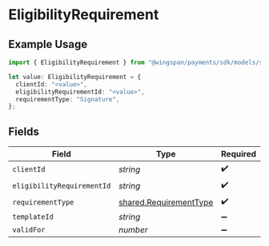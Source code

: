 # EligibilityRequirement

## Example Usage

```typescript
import { EligibilityRequirement } from "@wingspan/payments/sdk/models/shared";

let value: EligibilityRequirement = {
  clientId: "<value>",
  eligibilityRequirementId: "<value>",
  requirementType: "Signature",
};
```

## Fields

| Field                                                                   | Type                                                                    | Required                                                                | Description                                                             |
| ----------------------------------------------------------------------- | ----------------------------------------------------------------------- | ----------------------------------------------------------------------- | ----------------------------------------------------------------------- |
| `clientId`                                                              | *string*                                                                | :heavy_check_mark:                                                      | N/A                                                                     |
| `eligibilityRequirementId`                                              | *string*                                                                | :heavy_check_mark:                                                      | N/A                                                                     |
| `requirementType`                                                       | [shared.RequirementType](../../../sdk/models/shared/requirementtype.md) | :heavy_check_mark:                                                      | N/A                                                                     |
| `templateId`                                                            | *string*                                                                | :heavy_minus_sign:                                                      | N/A                                                                     |
| `validFor`                                                              | *number*                                                                | :heavy_minus_sign:                                                      | N/A                                                                     |